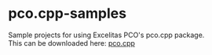 # pco.cpp-samples
Sample projects for using Excelitas PCO's pco.cpp package.  
This can be downloaded here: [pco.cpp](https://www.excelitas.com/product/pco-software-development-kits#custom-tab-c__)

